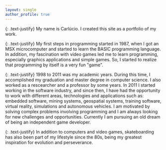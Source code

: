 ```yaml
---
layout: single
author_profile: true
---
```


{: .text-justify}
My name is Carlúcio. I created this site as a portfolio of my work.

{: .text-justify}
My first steps in programming started in 1987, when I got an MSX microcomputer and started to learn the BASIC programming language. In addition, my fascination with video games led me to learn programming, especially graphics applications and simple games. So, I started to realize that programming by itself is a very fun "game".

{: .text-justify}
1998 to 2011 was my academic years. During this time, I accomplished my graduation and master degree in computer science. I also worked as a rescearcher and a professor by some years. In 2011 I started working in the software industry, and since then, I have had the opportunity to work with different areas, technologies and applications such as: embedded software, mining systems, geospatial systems, training software, virtual reality, simulations and autonomous vehicles. I am motivated by solving complex problems involving programming and I am always looking for new challenges and opportunities. Currently I am pursuing an old dream of being an independent game developer.

{: .text-justify}
In addition to computers and video games, skateboarding has also been part of my lifestyle since the 80s, being my greatest inspiration for evolution and perseverance.
